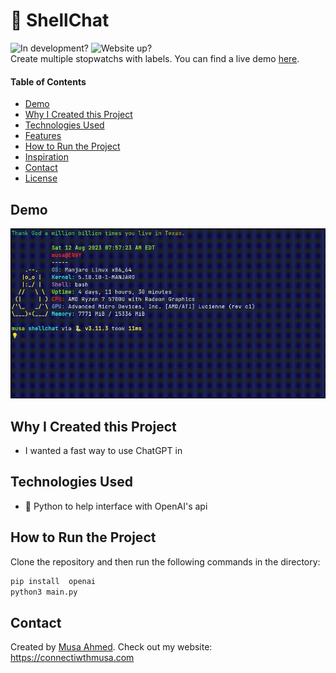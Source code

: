 # 💬 ShellChat

![In development?](https://img.shields.io/badge/-Not%20In%20Development-red?style=flatsquare) ![Website up?](https://img.shields.io/website.svg?down_color=red&down_message=down&up_color=green&up_message=up&url=https%3A%2F%2Fm-gdev.github.io%2FShortURL%2F) <br>
Create multiple stopwatchs with labels. You can find a live demo [here](<[https://m-gdev.github.io/ShortURL](https://label-watch.vercel.app/)>).

#### Table of Contents

-   [Demo](#demo)
-   [Why I Created this Project](#why-i-created-this-project)
-   [Technologies Used](#technologies-used)
-   [Features](#features)
-   [How to Run the Project](#how-to-run-the-project)
-   [Inspiration](#inspiration)
-   [Contact](#contact)
-   [License](#license)

## Demo

![Project Screenshot](./demo.gif)

## Why I Created this Project

-   I wanted a fast way to use ChatGPT in

## Technologies Used

-   🐍 Python to help interface with OpenAI's api

## How to Run the Project

Clone the repository and then run the following commands in the directory:

```bash
pip install  openai
python3 main.py
```

## Contact

Created by [Musa Ahmed](https://github.com/m-GDEV). Check out my website: <https://connectiwthmusa.com>
